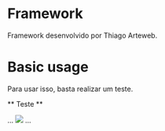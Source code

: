 # Framework
Framework desenvolvido por Thiago Arteweb.

# Basic usage

Para usar isso, basta realizar um teste.

** Teste **

...
<img src='teste.php'>
...
